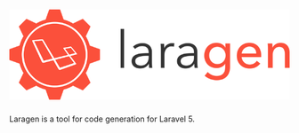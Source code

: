 # ![laragen logo](https://raw.githubusercontent.com/mayconbordin/laragen/master/artwork/logo_h.png "Laragen Logo")

Laragen is a tool for code generation for Laravel 5.
